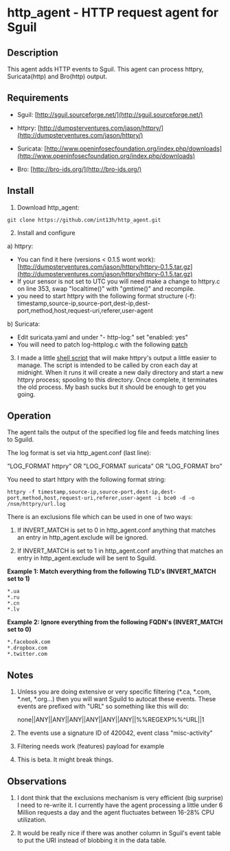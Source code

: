 # http_agent - HTTP request agent for Sguil


## Description

This agent adds HTTP events to Sguil. This agent can process httpry, Suricata(http) and Bro(http) output.


## Requirements

* Sguil: [http://sguil.sourceforge.net/](http://sguil.sourceforge.net/)

* httpry: [http://dumpsterventures.com/jason/httpry/](http://dumpsterventures.com/jason/httpry/)

* Suricata: [http://www.openinfosecfoundation.org/index.php/downloads](http://www.openinfosecfoundation.org/index.php/downloads)

* Bro: [http://bro-ids.org/](http://bro-ids.org/)


## Install

1) Download http_agent: 

`git clone https://github.com/int13h/http_agent.git`

2) Install and configure 

  a) httpry:

  - You can find it here (versions < 0.1.5 wont work): [http://dumpsterventures.com/jason/httpry/httpry-0.1.5.tar.gz](http://dumpsterventures.com/jason/httpry/httpry-0.1.5.tar.gz)
  - If your sensor is not set to UTC you will need make a change to httpry.c on line 353,
    swap "localtime()" with "gmtime()" and recompile.
  - you need to start httpry with the following format structure (-f):
    timestamp,source-ip,source-port,dest-ip,dest-port,method,host,request-uri,referer,user-agent

  b) Suricata:

  - Edit suricata.yaml and under "- http-log:" set "enabled: yes"
  - You will need to patch log-httplog.c with the following [patch](https://redmine.openinfosecfoundation.org/attachments/588/log-httplog.c.patch)
  

3) I made a little [shell script](https://github.com/int13h/http_agent/blob/master/http_job.sh) that will make httpry's output a 
little easier to manage. The script is intended to be called by cron each day at midnight. When it runs it will create a new daily 
directory and start a new httpry process; spooling to this directory. Once complete, it terminates the old process. 
My bash sucks but it should be enough to get you going. 

## Operation

The agent tails the output of the specified log file and feeds matching lines to Sguild.

The log format is set via http_agent.conf (last line):

"LOG_FORMAT httpry" OR "LOG_FORMAT suricata" OR "LOG_FORMAT bro"

You need to start httpry with the following format string:

`httpry -f timestamp,source-ip,source-port,dest-ip,dest-port,method,host,request-uri,referer,user-agent -i bce0 -d -o /nsm/httpry/url.log`

There is an exclusions file which can be used in one of two ways:

1) If INVERT_MATCH is set to 0 in http_agent.conf anything that matches an entry in
   http_agent.exclude will be ignored.

2) If INVERT_MATCH is set to 1 in http_agent.conf anything that matches an entry in
   http_agent.exclude will be sent to Sguild.

**Example 1: Match everything from the following TLD's (INVERT_MATCH set to 1)**

	*.ua
	*.ru
	*.cn
	*.lv


**Example 2: Ignore everything from the following FQDN's (INVERT_MATCH set to 0)**

	*.facebook.com
	*.dropbox.com
	*.twitter.com

## Notes

1) Unless you are doing extensive or very specific filtering (*.ca, *.com, *.net, *.org...) then you will want 
   Sguild to autocat these events. These events are prefixed with "URL" so something like this will do:

   none||ANY||ANY||ANY||ANY||ANY||ANY||%%REGEXP%%^URL||1

2) The events use a signature ID of 420042, event class "misc-activity"

3) Filtering needs work (features) payload for example

4) This is beta. It might break things.


## Observations

1) I dont think that the exclusions mechanism is very efficient (big surprise) I need to re-write it. I currently have the
   agent processing a little under 6 Million requests a day and the agent fluctuates between 16-28% CPU utilization.

2) It would be really nice if there was another column in Sguil's event table to put the URI instead of blobbing it in the 
   data table.
